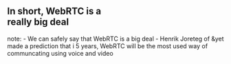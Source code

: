 ##  In short, WebRTC is a <br><span class="highlight">really big deal</span>

note:
    - We can safely say that WebRTC is a big deal
    - Henrik Joreteg of &yet made a prediction that i 5 years, WebRTC will be
      the most used way of communcating using voice and video
